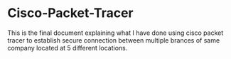 # Cisco-Packet-Tracer

This is the final document explaining what I have done using cisco packet tracer to establish secure connection between multiple brances of same company located at 5 different locations.
